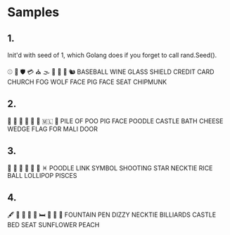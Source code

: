 # Samples

## 1.

Init'd with seed of 1, which Golang does if you forget to call rand.Seed().

⚾️ 🍷 🛡️
💳 ⛪️ 🌫️ 🐺
🐷 💺 🐿️
BASEBALL WINE GLASS SHIELD
CREDIT CARD CHURCH FOG WOLF FACE
PIG FACE SEAT CHIPMUNK

## 2.

💩 🐷
🐩 🏰 🛀 🧀
🇲🇱 🚪
PILE OF POO PIG FACE
POODLE CASTLE BATH CHEESE WEDGE
FLAG FOR MALI DOOR

## 3.

🐩 🔗
🌠 👔 🍙
🍭 ♓️
POODLE LINK SYMBOL
SHOOTING STAR NECKTIE RICE BALL
LOLLIPOP PISCES

## 4.

🖋️ 💫
👔 🎱 🏰 🛏️
💺 🌻 🍑
FOUNTAIN PEN DIZZY
NECKTIE BILLIARDS CASTLE BED
SEAT SUNFLOWER PEACH
